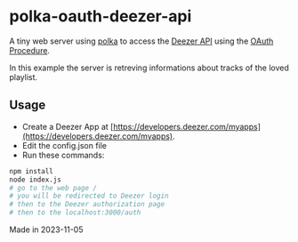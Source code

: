 # polka-oauth-deezer-api

A tiny web server using [polka](https://github.com/lukeed/polka) to access the [Deezer API](https://api.deezer.com/) using the [OAuth Procedure](https://developers.deezer.com/api/oauth).

In this example the server is retreving informations about tracks of the loved playlist.

## Usage

- Create a Deezer App at [https://developers.deezer.com/myapps](https://developers.deezer.com/myapps).
- Edit the config.json file
- Run these commands:

```sh
npm install
node index.js
# go to the web page /
# you will be redirected to Deezer login
# then to the Deezer authorization page
# then to the localhost:3000/auth
```

Made in 2023-11-05
